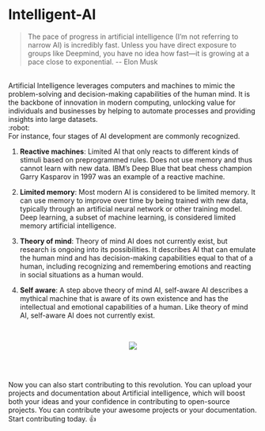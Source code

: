 # Intelligent-AI

>The pace of progress in artificial intelligence (I’m not referring to narrow AI) is incredibly fast. Unless you have direct exposure to groups like Deepmind, you have no idea how fast—it is growing at a pace close to exponential. -- Elon Musk

<br>
Artificial Intelligence leverages computers and machines to mimic the problem-solving and decision-making capabilities of the human mind. It is the backbone of innovation in modern computing, unlocking value for
individuals and businesses by helping to automate processes and providing insights into large datasets. 
<br>
:robot:
<br>
For instance, four stages of AI development are commonly recognized.

1) **Reactive machines**: Limited AI that only reacts to different kinds of stimuli based on preprogrammed rules. 
Does not use memory and thus cannot learn with new data. IBM’s Deep Blue that beat chess champion Garry 
Kasparov in 1997 was an example of a reactive machine.<br> 

2) **Limited memory**: Most modern AI is considered to be limited memory. It can use memory to improve over time 
by being trained with new data, typically through an artificial neural network or other training model. 
Deep learning, a subset of machine learning, is considered limited memory artificial intelligence.<br>

3) **Theory of mind**: Theory of mind AI does not currently exist, but research is ongoing into its possibilities. 
It describes AI that can emulate the human mind and has decision-making capabilities equal to that of a 
human, including recognizing and remembering emotions and reacting in social situations as a human would. <br>

4) **Self aware**: A step above theory of mind AI, self-aware AI describes a mythical machine that is aware of its own existence and has the intellectual and emotional capabilities of a human. Like theory of mind AI, self-aware AI does not currently exist.<br>
<br>

<p style="text-align: center"><img src="https://www.simplilearn.com/ice9/free_resources_article_thumb/Advantages_and_Disadvantages_of_artificial_intelligence.jpg"></p>
<br><br>

Now you can also start contributing to this revolution. You can upload your projects and documentation about Artificial intelligence, which will boost both your ideas and your confidence in contributing to open-source projects. You can contribute your awesome projects or your documentation. Start contributing today. :+1:


